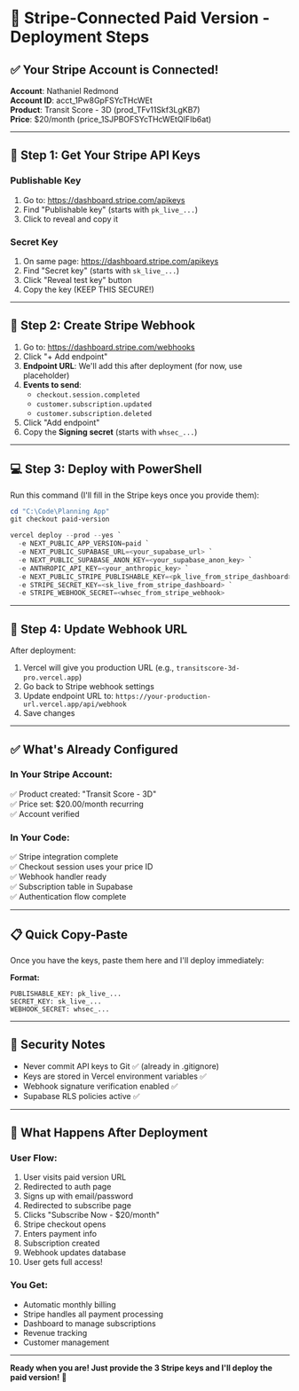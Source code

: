 # 🚀 Stripe-Connected Paid Version - Deployment Steps

## ✅ Your Stripe Account is Connected!

**Account**: Nathaniel Redmond  
**Account ID**: acct_1Pw8GpFSYcTHcWEt  
**Product**: Transit Score - 3D (prod_TFv11Skf3LgKB7)  
**Price**: $20/month (price_1SJPBOFSYcTHcWEtQIFIb6at)  

---

## 🔑 Step 1: Get Your Stripe API Keys

### Publishable Key
1. Go to: https://dashboard.stripe.com/apikeys
2. Find "Publishable key" (starts with `pk_live_...`)
3. Click to reveal and copy it

### Secret Key
1. On same page: https://dashboard.stripe.com/apikeys
2. Find "Secret key" (starts with `sk_live_...`)
3. Click "Reveal test key" button
4. Copy the key (KEEP THIS SECURE!)

---

## 🔗 Step 2: Create Stripe Webhook

1. Go to: https://dashboard.stripe.com/webhooks
2. Click "+ Add endpoint"
3. **Endpoint URL**: We'll add this after deployment (for now, use placeholder)
4. **Events to send**:
   - `checkout.session.completed`
   - `customer.subscription.updated`
   - `customer.subscription.deleted`
5. Click "Add endpoint"
6. Copy the **Signing secret** (starts with `whsec_...`)

---

## 💻 Step 3: Deploy with PowerShell

Run this command (I'll fill in the Stripe keys once you provide them):

```powershell
cd "C:\Code\Planning App"
git checkout paid-version

vercel deploy --prod --yes `
  -e NEXT_PUBLIC_APP_VERSION=paid `
  -e NEXT_PUBLIC_SUPABASE_URL=<your_supabase_url> `
  -e NEXT_PUBLIC_SUPABASE_ANON_KEY=<your_supabase_anon_key> `
  -e ANTHROPIC_API_KEY=<your_anthropic_key> `
  -e NEXT_PUBLIC_STRIPE_PUBLISHABLE_KEY=<pk_live_from_stripe_dashboard> `
  -e STRIPE_SECRET_KEY=<sk_live_from_stripe_dashboard> `
  -e STRIPE_WEBHOOK_SECRET=<whsec_from_stripe_webhook>
```

---

## 🎯 Step 4: Update Webhook URL

After deployment:
1. Vercel will give you production URL (e.g., `transitscore-3d-pro.vercel.app`)
2. Go back to Stripe webhook settings
3. Update endpoint URL to: `https://your-production-url.vercel.app/api/webhook`
4. Save changes

---

## ✅ What's Already Configured

### In Your Stripe Account:
✅ Product created: "Transit Score - 3D"  
✅ Price set: $20.00/month recurring  
✅ Account verified  

### In Your Code:
✅ Stripe integration complete  
✅ Checkout session uses your price ID  
✅ Webhook handler ready  
✅ Subscription table in Supabase  
✅ Authentication flow complete  

---

## 📋 Quick Copy-Paste

Once you have the keys, paste them here and I'll deploy immediately:

**Format:**
```
PUBLISHABLE_KEY: pk_live_...
SECRET_KEY: sk_live_...
WEBHOOK_SECRET: whsec_...
```

---

## 🔐 Security Notes

- Never commit API keys to Git ✅ (already in .gitignore)
- Keys are stored in Vercel environment variables ✅
- Webhook signature verification enabled ✅
- Supabase RLS policies active ✅

---

## 🎊 What Happens After Deployment

### User Flow:
1. User visits paid version URL
2. Redirected to auth page
3. Signs up with email/password
4. Redirected to subscribe page
5. Clicks "Subscribe Now - $20/month"
6. Stripe checkout opens
7. Enters payment info
8. Subscription created
9. Webhook updates database
10. User gets full access!

### You Get:
- Automatic monthly billing
- Stripe handles all payment processing
- Dashboard to manage subscriptions
- Revenue tracking
- Customer management

---

**Ready when you are! Just provide the 3 Stripe keys and I'll deploy the paid version!** 🚀

